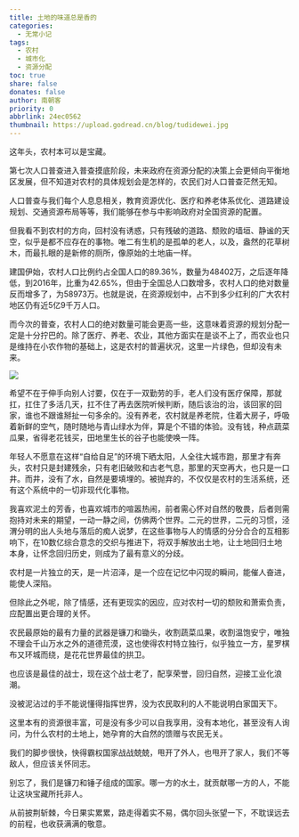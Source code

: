 ```yaml
---
title: 土地的味道总是香的
categories:
  - 无常小记
tags:
  - 农村
  - 城市化
  - 资源分配
toc: true
share: false
donates: false
author: 南朝客
priority: 0
abbrlink: 24ec0562
thumbnail: https://upload.godread.cn/blog/tudidewei.jpg
---
```


<div class="description-text"><span class="text">这年头，农村本可以是宝藏。</span></div>

<!-- more -->

第七次人口普查进入普查摸底阶段，未来政府在资源分配的决策上会更倾向平衡地区发展，但不知道对农村的具体规划会是怎样的，农民们对人口普查茫然无知。



人口普查与我们每个人息息相关，教育资源优化、医疗和养老体系优化、道路建设规划、交通资源布局等等，我们能够在参与中影响政府对全国资源的配置。



但我看不到农村的方向，回村没有诱惑，只有残破的道路、颓败的墙垣、静谧的天空，似乎是都不应存在的事物。唯二有生机的是孤单的老人，以及，盎然的花草树木，而最扎眼的是新修的厕所，像原始的土地庙一样。



建国伊始，农村人口比例约占全国人口的89.36%，数量为48402万，之后逐年降低，到2016年，比重为42.65%，但由于全国总人口数增多，农村人口的绝对数量反而增多了，为58973万。也就是说，在资源规划中，占不到多少红利的广大农村地区仍有近5亿9千万人口。



而今次的普查，农村人口的绝对数量可能会更高一些，这意味着资源的规划分配一定是十分拧巴的。除了医疗、养老、农业，其他方面实在是谈不上了，而农业也只是维持在小农作物的基础上，这是农村的普遍状况，这里一片绿色，但却没有未来。



![](https://upload.godread.cn/blog/tudidewei.jpg)



希望不在于伸手向别人讨要，仅在于一双勤劳的手，老人们没有医疗保障，那就扛，扛住了多活几天，扛不住了再去医院听候判断，随后该治的治，该回家的回家，谁也不跟谁掰扯一句多余的。没有养老，农村就是养老院，住着大房子，呼吸着新鲜的空气，随时随地与青山绿水为伴，算是个不错的体验。没有钱，种点蔬菜瓜果，省得老花钱买，田地里生长的谷子也能使唤一阵。



年轻人不愿意在这样“自给自足”的环境下晒太阳，人全往大城市跑，那里才有奔头，农村只是封建残余，只有老旧破败和古老气息，那里的天空再大，也只是一口井。而井，没有了水，自然是要填埋的。被抛弃的，不仅仅是农村的生活系统，还有这个系统中的一切非现代化事物。



我喜欢泥土的芳香，也喜欢城市的喧嚣热闹，前者需心怀对自然的敬畏，后者则需抱持对未来的期望，一动一静之间，仿佛两个世界。二元的世界，二元的习惯，泾渭分明的出人头地与落后的痴人说梦，在这些事物与人的情感的分分合合的互相影响下，在10数亿综合意念的交织与推进下，将双手解放出土地，让土地回归土地本身，让怀念回归历史，则成为了最有意义的分歧。



农村是一片独立的天，是一片沼泽，是一个应在记忆中闪现的瞬间，能催人奋进，能使人深陷。



但除此之外呢，除了情感，还有更现实的因应，应对农村一切的颓败和萧索负责，应配置出更合理的关怀。



农民最原始的最有力量的武器是镰刀和锄头，收割蔬菜瓜果，收割温饱安宁，唯独不理会千山万水之外的道德荒漠，这也使得农村特立独行，似乎独立一方，星罗棋布又环城而绕，是花花世界最佳的拱卫。



也应该是最佳的战士，现在这个战士老了，配享荣誉，回归自然，迎接工业化浪潮。



没被泥沾过的手不能说懂得指挥世界，没为农民取利的人不能说明白家国天下。



这里本有的资源很丰富，可是没有多少可以自我享用，没有本地化，甚至没有人询问，为什么农村的土地上，她孕育的大自然的馈赠与农民无关。



我们的脚步很快，快得霸权国家战战兢兢，甩开了外人，也甩开了家人，我们不等敌人，但应该关怀同志。



别忘了，我们是镰刀和锤子组成的国家。哪一方的水土，就贡献哪一方的人，不能让这块宝藏所托非人。



从前披荆斩棘，今日果实累累，路走得着实不易，偶尔回头张望一下，不耽误远去的前程，也收获满满的敬意。
